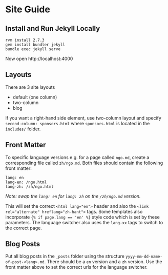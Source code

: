 # Site Guide

## Install and Run Jekyll Locally

```
rvm install 2.7.3
gem install bundler jekyll
bundle exec jekyll serve
```
Now open http://localhost:4000


## Layouts

There are 3 site layouts

- default (one column)
- two-column
- blog

If you want a right-hand side element, use two-column layout and specify `second-column: sponsors.html` where `sponsors.html` is located in the `includes/` folder.

## Front Matter

To specific language versions e.g. for a page called `ngo.md`, create a corresponding file called `zh/ngo.md`. Both files should contain the following front matter:

```
lang: en
lang-en: /ngo.html
lang-zh: /zh/ngo.html
```

_Note: swap the `lang: en` for `lang: zh` on the `/zh/ngo.md` version._

This will set the correct `<html lang="en">` header and also the `<link rel="alternate" hreflang="zh-hant">` tags. Some templates also incorporate `{% if page.lang == 'en' %}` style code which is set by these parameters. The language switcher also uses the `lang-xx` tags to switch to the correct page.

## Blog Posts

Put all blog posts in the `_posts` folder using the structure `yyyy-mm-dd-name-of-post-<lang>.md`. There should be a `en` version and a `zh` version. Use the front matter above to set the correct urls for the language switcher.